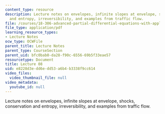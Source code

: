 ```yaml
---
content_type: resource
description: Lecture notes on envelopes, infinite slopes at envelope, shocks, conservation
  and entropy, irreversibility, and examples from traffic flow.
file: /courses/18-306-advanced-partial-differential-equations-with-applications-fall-2009/e8228d3edd6edd53a6b4b3338f9cc614_MIT18_306f09_lec08.pdf
file_type: application/pdf
learning_resource_types:
- Lecture Notes
ocw_type: OCWFile
parent_title: Lecture Notes
parent_type: CourseSection
parent_uid: bfc0bab0-da28-f90c-6556-69b5f33eae57
resourcetype: Document
title: Lecture 08
uid: e8228d3e-dd6e-dd53-a6b4-b3338f9cc614
video_files:
  video_thumbnail_file: null
video_metadata:
  youtube_id: null
---
```

Lecture notes on envelopes, infinite slopes at envelope, shocks, conservation and entropy, irreversibility, and examples from traffic flow.

